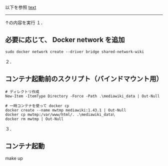 以下を参照
[text](../../work/Odakyu/__kaki_repo__/MediaWiki01/手順.md)


_______________________________________________________________________

↑の内容を実行
１．
## 必要に応じて、 Docker network を追加
```
sudo docker network create --driver bridge shared-network-wiki
```

２．
## コンテナ起動前のスクリプト（バインドマウント用）
```
# ディレクトリ作成
New-Item -ItemType Directory -Force -Path .\mediawiki_data | Out-Null

# 一時コンテナを使って docker cp
docker create --name mwtmp mediawiki:1.43.1 | Out-Null
docker cp mwtmp:/var/www/html/. .\mediawiki_data\
docker rm mwtmp | Out-Null
```

３．
## コンテナ起動
make up

